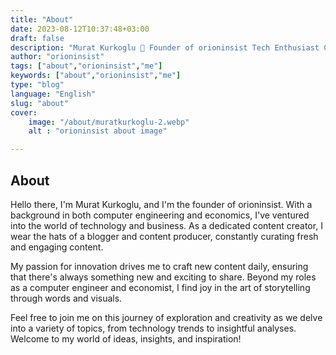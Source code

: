 ```yaml
---
title: "About"
date: 2023-08-12T10:37:48+03:00
draft: false
description: "Murat Kurkoglu 🚀 Founder of orioninsist Tech Enthusiast Creating Daily Content Exploring Tech trends"
author: "orioninsist"
tags: ["about","orioninsist","me"]
keywords: ["about","orioninsist","me"]
type: "blog"
language: "English"
slug: "about"
cover:
    image: "/about/muratkurkoglu-2.webp"
    alt : "orioninsist about image"

---
```

## About
Hello there, I'm Murat Kurkoglu, and I'm the founder of orioninsist. With a background in both computer engineering and economics, I've ventured into the world of technology and business. As a dedicated content creator, I wear the hats of a blogger and content producer, constantly curating fresh and engaging content.

My passion for innovation drives me to craft new content daily, ensuring that there's always something new and exciting to share. Beyond my roles as a computer engineer and economist, I find joy in the art of storytelling through words and visuals.

Feel free to join me on this journey of exploration and creativity as we delve into a variety of topics, from technology trends to insightful analyses. Welcome to my world of ideas, insights, and inspiration!